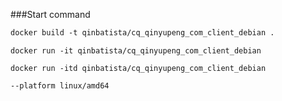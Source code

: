 ###Start command

```dockerfile
docker build -t qinbatista/cq_qinyupeng_com_client_debian .
```

```
docker run -it qinbatista/cq_qinyupeng_com_client_debian
```

```
docker run -itd qinbatista/cq_qinyupeng_com_client_debian
```

```
--platform linux/amd64
```

